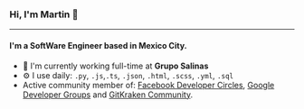 ### Hi, I'm Martin 🦑
---

#### I'm a SoftWare Engineer based in Mexico City.

- 🏢 I'm currently working full-time at **Grupo Salinas**
- ⚙️ I use daily: `.py`, `.js`,`.ts`, `.json`, `.html`, `.scss`, `.yml`, `.sql`
- Active community member of: [Facebook Developer Circles](https://www.facebook.com/groups/DevCCiudaddeMexico/), [Google Developer Groups](https://www.youtube.com/watch?v=r2yMb-v0wek) and [GitKraken Community](https://events.darry.codes/github?fbclid=IwAR1NKd93OCXOpucE5Ay9fENf3iOA_Ynep5XAChMj5VKOQB-CiY93P3NDYlo).

